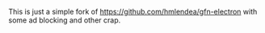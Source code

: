 This is just a simple fork of https://github.com/hmlendea/gfn-electron with some ad blocking and other crap.
